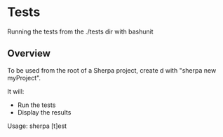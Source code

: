 # Tests

Running the tests from the ./tests dir with bashunit

## Overview

To be used from the root of a Sherpa project,
create
d with "sherpa new myProject".

It will:
* Run the tests
* Display the results

Usage: sherpa [t]est


